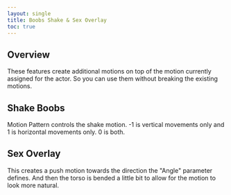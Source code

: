 ```yaml
---
layout: single
title: Boobs Shake & Sex Overlay
toc: true
---
```


## Overview
These features create additional motions on top of the motion currently assigned for the actor. So you can use them without breaking the existing motions.

## Shake Boobs
Motion Pattern controls the shake motion. -1 is vertical movements only and 1 is horizontal movements only. 0 is both.

## Sex Overlay
This creates a push motion towards the direction the "Angle" parameter defines. And then the torso is bended a little bit to allow for the motion to look more natural. 

